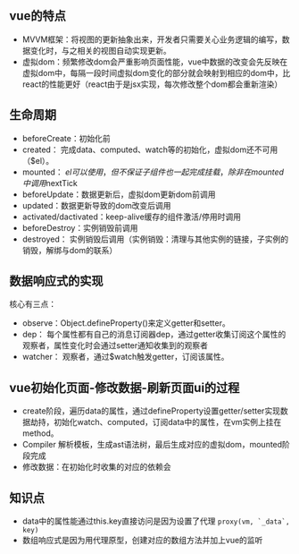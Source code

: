 ## vue的特点
- MVVM框架：将视图的更新抽象出来，开发者只需要关心业务逻辑的编写，数据变化时，与之相关的视图自动实现更新。
- 虚拟dom：频繁修改dom会严重影响页面性能，vue中数据的改变会先反映在虚拟dom中，每隔一段时间虚拟dom变化的部分就会映射到相应的dom中，比react的性能更好（react由于是jsx实现，每次修改整个dom都会重新渲染）

## 生命周期
- beforeCreate：初始化前
- created： 完成data、computed、watch等的初始化，虚拟dom还不可用（$el）。
- mounted： $el可以使用，但不保证子组件也一起完成挂载，除非在mounted中调用$nextTick
- beforeUpdate：数据更新后，虚拟dom更新dom前调用
- updated：数据更新导致的dom改变后调用
- activated/dactivated：keep-alive缓存的组件激活/停用时调用
- beforeDestroy：实例销毁前调用
- destroyed： 实例销毁后调用（实例销毁：清理与其他实例的链接，子实例的销毁，解绑与dom的联系）



## 数据响应式的实现
核心有三点：
- observe：Object.defineProperty()来定义getter和setter。
- dep： 每个属性都有自己的消息订阅器dep，通过getter收集订阅这个属性的观察者，属性变化时会通过setter通知收集到的观察者
- watcher： 观察者，通过$watch触发getter，订阅该属性。

## vue初始化页面-修改数据-刷新页面ui的过程

- create阶段，遍历data的属性，通过defineProperty设置getter/setter实现数据劫持，初始化watch、computed，订阅data中的属性，在vm实例上挂在method。
- Compiler 解析模板，生成ast语法树，最后生成对应的虚拟dom，mounted阶段完成
- 修改数据：在初始化时收集的对应的依赖会
## 知识点
- data中的属性能通过this.key直接访问是因为设置了代理 ```proxy(vm, `_data`, key)```
- 数组响应式是因为用代理原型，创建对应的数组方法并加上vue的监听
